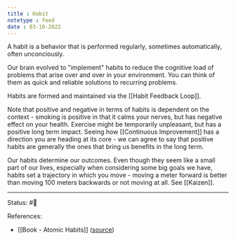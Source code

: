 ```yaml
---
title : Habit
notetype : feed
date : 03-10-2022
---
```


A habit is a behavior that is performed regularly, sometimes automatically, often unconciously. 

Our brain evolved to "implement" habits to reduce the cognitive load of problems that arise over and over in your environment. You can think of them as quick and reliable solutions to recurring problems.

Habits are formed and maintained via the [[Habit Feedback Loop]]. 

Note that positive and negative in terms of habits is dependent on the context - smoking is positive in that it calms your nerves, but has negative effect on your health. Exercise might be temporarily unpleasant, but has a positive long term impact. Seeing how [[Continuous Improvement]] has a direction you are heading at its core - we can agree to say that positive habits are generally the ones that bring us benefits in the long term.

Our habits determine our outcomes. Even though they seem like a small part of our lives, especially when considering some big goals we have, habits set a trajectory in which you move - moving a meter forward is better than moving 100 meters backwards or not moving at all. See [[Kaizen]].





-----

Status: #🌱 

References:
- [[Book - Atomic Habits]] ([source](https://www.amazon.com/gp/product/0735211299/ref=as_li_qf_asin_il_tl))